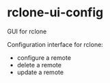 # rclone-ui-config
GUI for rclone

Configuration interface for rclone:
- configure a remote
- delete a remote
- update a remote
